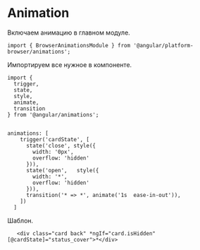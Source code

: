 # Animation

Включаем анимацию в главном модуле.

    import { BrowserAnimationsModule } from '@angular/platform-browser/animations';

Импортируем все нужное в компоненте.


    import {
      trigger,
      state,
      style,
      animate,
      transition
    } from '@angular/animations';


    animations: [
        trigger('cardState', [
          state('close', style({
            width: '0px',
            overflow: 'hidden'
          })),
          state('open',   style({
            width: '*',
            overflow: 'hidden'
          })),
          transition('* => *', animate('1s  ease-in-out')),
        ])
      ]
      
      
Шаблон.
      
       <div class="card back" *ngIf="card.isHidden" [@cardState]="status_cover">*</div>
